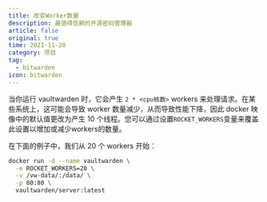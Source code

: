 ```yaml
---
title: 改变Worker数量
description: 最值得信赖的开源密码管理器 
article: false
original: true
time: 2021-11-20
category: 项目
tag:
  - bitwarden
icon: bitwarden
---
```


当你运行 vaultwarden 时，它会产生 `2 * <cpu核数>` workers 来处理请求。在某些系统上，这可能会导致 worker 数量减少，从而导致性能下降，因此 docker 映像中的默认值更改为产生 10 个线程。您可以通过设置`ROCKET_WORKERS`变量来覆盖此设置以增加或减少workers的数量。

在下面的例子中，我们从 20 个 workers 开始：

```sh
docker run -d --name vaultwarden \
  -e ROCKET_WORKERS=20 \
  -v /vw-data/:/data/ \
  -p 80:80 \
  vaultwarden/server:latest
```

